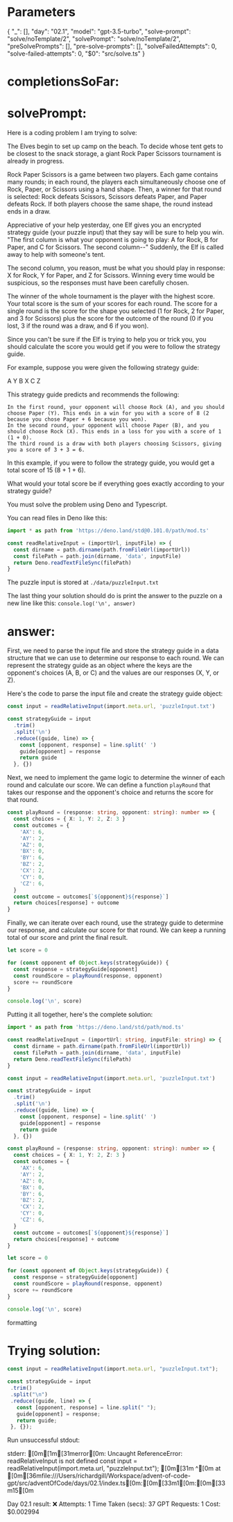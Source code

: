 # Parameters

{
  "_": [],
  "day": "02.1",
  "model": "gpt-3.5-turbo",
  "solve-prompt": "solve/noTemplate/2",
  "solvePrompt": "solve/noTemplate/2",
  "preSolvePrompts": [],
  "pre-solve-prompts": [],
  "solveFailedAttempts": 0,
  "solve-failed-attempts": 0,
  "$0": "src/solve.ts"
}

# completionsSoFar: 




# solvePrompt:

Here is a coding problem I am trying to solve:

The Elves begin to set up camp on the beach. To decide whose tent gets to be closest to the snack storage, a giant Rock Paper Scissors tournament is already in progress.

Rock Paper Scissors is a game between two players. Each game contains many rounds; in each round, the players each simultaneously choose one of Rock, Paper, or Scissors using a hand shape. Then, a winner for that round is selected: Rock defeats Scissors, Scissors defeats Paper, and Paper defeats Rock. If both players choose the same shape, the round instead ends in a draw.

Appreciative of your help yesterday, one Elf gives you an encrypted strategy guide (your puzzle input) that they say will be sure to help you win. "The first column is what your opponent is going to play: A for Rock, B for Paper, and C for Scissors. The second column--" Suddenly, the Elf is called away to help with someone's tent.

The second column, you reason, must be what you should play in response: X for Rock, Y for Paper, and Z for Scissors. Winning every time would be suspicious, so the responses must have been carefully chosen.

The winner of the whole tournament is the player with the highest score. Your total score is the sum of your scores for each round. The score for a single round is the score for the shape you selected (1 for Rock, 2 for Paper, and 3 for Scissors) plus the score for the outcome of the round (0 if you lost, 3 if the round was a draw, and 6 if you won).

Since you can't be sure if the Elf is trying to help you or trick you, you should calculate the score you would get if you were to follow the strategy guide.

For example, suppose you were given the following strategy guide:

A Y
B X
C Z

This strategy guide predicts and recommends the following:

    In the first round, your opponent will choose Rock (A), and you should choose Paper (Y). This ends in a win for you with a score of 8 (2 because you chose Paper + 6 because you won).
    In the second round, your opponent will choose Paper (B), and you should choose Rock (X). This ends in a loss for you with a score of 1 (1 + 0).
    The third round is a draw with both players choosing Scissors, giving you a score of 3 + 3 = 6.

In this example, if you were to follow the strategy guide, you would get a total score of 15 (8 + 1 + 6).

What would your total score be if everything goes exactly according to your strategy guide?


You must solve  the problem using Deno and Typescript.

You can read files in Deno like this:

```typescript
import * as path from 'https://deno.land/std@0.101.0/path/mod.ts'

const readRelativeInput = (importUrl, inputFile) => {
  const dirname = path.dirname(path.fromFileUrl(importUrl))
  const filePath = path.join(dirname, 'data', inputFile)
  return Deno.readTextFileSync(filePath)
}
```

The puzzle input is stored at `./data/puzzleInput.txt`

The last thing your solution should do is print the answer to the puzzle on a new line like this: `console.log('\n', answer)`


# answer: 



First, we need to parse the input file and store the strategy guide in a data structure that we can use to determine our response to each round. We can represent the strategy guide as an object where the keys are the opponent's choices (A, B, or C) and the values are our responses (X, Y, or Z).

Here's the code to parse the input file and create the strategy guide object:

```typescript
const input = readRelativeInput(import.meta.url, 'puzzleInput.txt')

const strategyGuide = input
  .trim()
  .split('\n')
  .reduce((guide, line) => {
    const [opponent, response] = line.split(' ')
    guide[opponent] = response
    return guide
  }, {})
```

Next, we need to implement the game logic to determine the winner of each round and calculate our score. We can define a function `playRound` that takes our response and the opponent's choice and returns the score for that round.

```typescript
const playRound = (response: string, opponent: string): number => {
  const choices = { X: 1, Y: 2, Z: 3 }
  const outcomes = {
    'AX': 6,
    'AY': 2,
    'AZ': 0,
    'BX': 0,
    'BY': 6,
    'BZ': 2,
    'CX': 2,
    'CY': 0,
    'CZ': 6,
  }
  const outcome = outcomes[`${opponent}${response}`]
  return choices[response] + outcome
}
```

Finally, we can iterate over each round, use the strategy guide to determine our response, and calculate our score for that round. We can keep a running total of our score and print the final result.

```typescript
let score = 0

for (const opponent of Object.keys(strategyGuide)) {
  const response = strategyGuide[opponent]
  const roundScore = playRound(response, opponent)
  score += roundScore
}

console.log('\n', score)
```

Putting it all together, here's the complete solution:

```typescript
import * as path from 'https://deno.land/std/path/mod.ts'

const readRelativeInput = (importUrl: string, inputFile: string) => {
  const dirname = path.dirname(path.fromFileUrl(importUrl))
  const filePath = path.join(dirname, 'data', inputFile)
  return Deno.readTextFileSync(filePath)
}

const input = readRelativeInput(import.meta.url, 'puzzleInput.txt')

const strategyGuide = input
  .trim()
  .split('\n')
  .reduce((guide, line) => {
    const [opponent, response] = line.split(' ')
    guide[opponent] = response
    return guide
  }, {})

const playRound = (response: string, opponent: string): number => {
  const choices = { X: 1, Y: 2, Z: 3 }
  const outcomes = {
    'AX': 6,
    'AY': 2,
    'AZ': 0,
    'BX': 0,
    'BY': 6,
    'BZ': 2,
    'CX': 2,
    'CY': 0,
    'CZ': 6,
  }
  const outcome = outcomes[`${opponent}${response}`]
  return choices[response] + outcome
}

let score = 0

for (const opponent of Object.keys(strategyGuide)) {
  const response = strategyGuide[opponent]
  const roundScore = playRound(response, opponent)
  score += roundScore
}

console.log('\n', score)
```
formatting
# Trying solution: 

 ```typescript
const input = readRelativeInput(import.meta.url, "puzzleInput.txt");

const strategyGuide = input
  .trim()
  .split("\n")
  .reduce((guide, line) => {
    const [opponent, response] = line.split(" ");
    guide[opponent] = response;
    return guide;
  }, {});

``` 

Run unsuccessful
stdout:
 

 stderr:
[0m[1m[31merror[0m: Uncaught ReferenceError: readRelativeInput is not defined
const input = readRelativeInput(import.meta.url, "puzzleInput.txt");
[0m[31m              ^[0m
    at [0m[36mfile:///Users/richardgill/Workspace/advent-of-code-gpt/src/adventOfCode/days/02.1/index.ts[0m:[0m[33m1[0m:[0m[33m15[0m

Day 02.1 result: ❌   Attempts: 1  Time Taken (secs): 37   GPT Requests: 1   Cost: $0.002994
